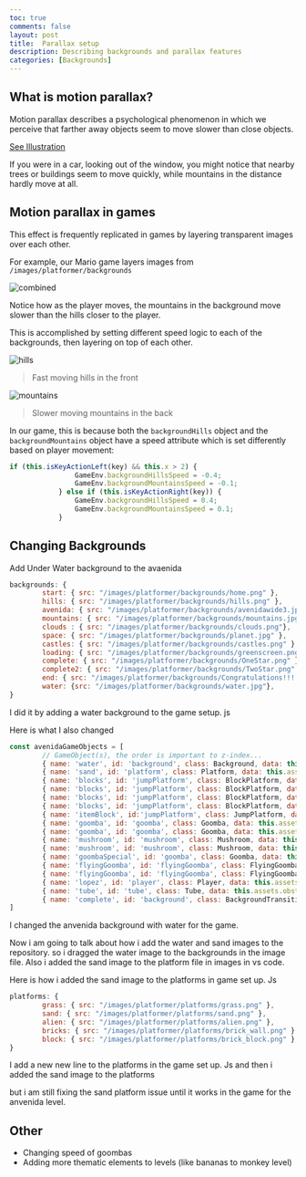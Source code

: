 ```yaml
---
toc: true
comments: false
layout: post
title:  Parallax setup
description: Describing backgrounds and parallax features
categories: [Backgrounds]
---
```


## What is motion parallax?

Motion parallax describes a psychological phenomenon in which we perceive that farther away objects seem to move slower than close objects.

[See Illustration](https://www.researchgate.net/publication/299401615/figure/fig2/AS:349707269361671@1460388118826/Motion-parallax-When-an-observer-passes-through-a-scene-when-driving-a-car-it-moves.png)

If you were in a car, looking out of the window, you might notice that nearby trees or buildings seem to move quickly, while mountains in the distance hardly move at all.

## Motion parallax in games

This effect is frequently replicated in games by layering transparent images over each other.

For example, our Mario game layers images from ``/images/platformer/backgrounds``

![combined](../../../images/lesson/combined.gif)

Notice how as the player moves, the mountains in the background move slower than the hills closer to the player.

This is accomplished by setting different speed logic to each of the backgrounds, then layering on top of each other.

![hills](../../../images/lesson/hills.gif)

> Fast moving hills in the front

![mountains](../../../images/lesson/mountains.gif)

> Slower moving mountains in the back

In our game, this is because both the ``backgroundHills`` object and the ``backgroundMountains`` object have a speed attribute which is set differently based on player movement:

```js
if (this.isKeyActionLeft(key) && this.x > 2) {
                GameEnv.backgroundHillsSpeed = -0.4;
                GameEnv.backgroundMountainsSpeed = -0.1;
            } else if (this.isKeyActionRight(key)) {
                GameEnv.backgroundHillsSpeed = 0.4;
                GameEnv.backgroundMountainsSpeed = 0.1;
            } 
```

## Changing Backgrounds

Add Under Water background to the avaenida
```js
backgrounds: {
        start: { src: "/images/platformer/backgrounds/home.png" },
        hills: { src: "/images/platformer/backgrounds/hills.png" },
        avenida: { src: "/images/platformer/backgrounds/avenidawide3.jpg" },
        mountains: { src: "/images/platformer/backgrounds/mountains.jpg" },
        clouds : { src: "/images/platformer/backgrounds/clouds.png"},
        space: { src: "/images/platformer/backgrounds/planet.jpg" },
        castles: { src: "/images/platformer/backgrounds/castles.png" },
        loading: { src: "/images/platformer/backgrounds/greenscreen.png" },
        complete: { src: "/images/platformer/backgrounds/OneStar.png" },
        complete2: { src: "/images/platformer/backgrounds/TwoStar.png" },
        end: { src: "/images/platformer/backgrounds/Congratulations!!!.png" },
        water: {src: "/images/platformer/backgrounds/water.jpg"},
}
```
I did it by adding a water background to the game setup. js

Here is what I also changed 
```js
const avenidaGameObjects = [
        // GameObject(s), the order is important to z-index...
        { name: 'water', id: 'background', class: Background, data: this.assets.backgrounds.water },
        { name: 'sand', id: 'platform', class: Platform, data: this.assets.platforms.sand },
        { name: 'blocks', id: 'jumpPlatform', class: BlockPlatform, data: this.assets.platforms.block, xPercentage: 0.2, yPercentage: 0.85 },
        { name: 'blocks', id: 'jumpPlatform', class: BlockPlatform, data: this.assets.platforms.block, xPercentage: 0.2368, yPercentage: 0.85 },
        { name: 'blocks', id: 'jumpPlatform', class: BlockPlatform, data: this.assets.platforms.block, xPercentage: 0.5, yPercentage: 0.85 },
        { name: 'blocks', id: 'jumpPlatform', class: BlockPlatform, data: this.assets.platforms.block, xPercentage: 0.5368, yPercentage: 0.85 },
        { name: 'itemBlock', id:'jumpPlatform', class: JumpPlatform, data: this.assets.platforms.itemBlock, xPercentage: 0.4, yPercentage: 0.65 },
        { name: 'goomba', id: 'goomba', class: Goomba, data: this.assets.enemies.goomba, xPercentage: 0.3, minPosition: 0.05},
        { name: 'goomba', id: 'goomba', class: Goomba, data: this.assets.enemies.goomba, xPercentage:  0.5, minPosition: 0.3 },
        { name: 'mushroom', id: 'mushroom', class: Mushroom, data: this.assets.enemies.mushroom, xPercentage: 0.09},
        { name: 'mushroom', id: 'mushroom', class: Mushroom, data: this.assets.enemies.mushroom, xPercentage: 0.49},
        { name: 'goombaSpecial', id: 'goomba', class: Goomba, data: this.assets.enemies.goomba, xPercentage:  0.75, minPosition: 0.5 }, //this special name is used for random event 2 to make sure that only one of the Goombas ends the random event
        { name: 'flyingGoomba', id: 'flyingGoomba', class: FlyingGoomba, data: this.assets.enemies.flyingGoomba, xPercentage:  0.5, minPosition:  0.05},
        { name: 'flyingGoomba', id: 'flyingGoomba', class: FlyingGoomba, data: this.assets.enemies.flyingGoomba, xPercentage:  0.9, minPosition: 0.5},
        { name: 'lopez', id: 'player', class: Player, data: this.assets.players.lopez },
        { name: 'tube', id: 'tube', class: Tube, data: this.assets.obstacles.tube },
        { name: 'complete', id: 'background', class: BackgroundTransitions,  data: this.assets.backgrounds.complete },
]
```

I changed the anvenida background with water for the game.

Now  i am going to talk about how i add the water and sand images to the repository. so i dragged the water image to the backgrounds in the image file.
Also i added the sand image to the platform file in images in vs code.

Here is how i added the sand image to the platforms in game set up. Js

```js
platforms: {
        grass: { src: "/images/platformer/platforms/grass.png" }, 
        sand: { src: "/images/platformer/platforms/sand.png" }, 
        alien: { src: "/images/platformer/platforms/alien.png" },
        bricks: { src: "/images/platformer/platforms/brick_wall.png" },
        block: { src: "/images/platformer/platforms/brick_block.png" }, //MAY need 3 new variables: sizeRatio, widthRatio, and heightRatio
}
```
I add a new new line to the platforms in the game set up. Js and then i added the sand image to the platforms 

but i am still fixing the sand platform issue until it works in the game for the anvenida level.

## Other

- Changing speed of goombas
- Adding more thematic elements to levels (like bananas to monkey level)